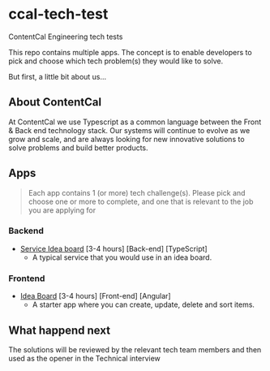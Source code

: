 # ccal-tech-test
ContentCal Engineering tech tests

This repo contains multiple apps.  The concept is to enable developers to pick and choose which tech problem(s) they would like to solve.

But first, a little bit about us...

## About ContentCal

At ContentCal we use Typescript as a common language between the Front & Back end technology stack. Our systems will continue to evolve as we grow and scale, and are always looking for new innovative solutions to solve problems and build better products.

## Apps

 > Each app contains 1 (or more) tech challenge(s). Please pick and choose one or more to complete, and one that is relevant to the job you are applying for

### Backend

 * [Service Idea board](/back-end/idea-board) \[3-4 hours] \[Back-end] \[TypeScript]
   * A typical service that you would use in an idea board.

### Frontend

 * [Idea Board](/front-end) \[3-4 hours] \[Front-end] \[Angular]
   * A starter app where you can create, update, delete and sort items.


## What happend next

The solutions will be reviewed by the relevant tech team members and then used as the opener in the Technical interview